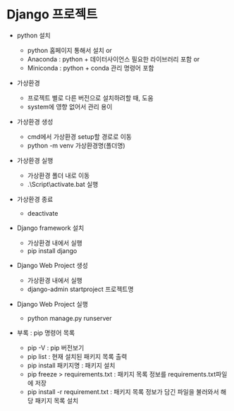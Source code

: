
# Django 프로젝트

- python 설치
    - python 홈페이지 통해서 설치 or
    - Anaconda : python + 데이터사이언스 필요한 라이브러리 포함 or
    - Miniconda : python + conda 관리 명령어 포함

- 가상환경
    - 프로젝트 별로 다른 버전으로 설치하려할 때, 도움 
    - system에 영향 없어서 관리 용이

- 가상환경 생성
    - cmd에서 가상환경 setup할 경로로 이동
    - python -m venv 가상환경명(폴더명)

- 가상환경 실행
    - 가상환경 폴더 내로 이동
    - .\Script\activate.bat 실행

- 가상환경 종료
    - deactivate

- Django framework 설치
    - 가상환경 내에서 실행
    - pip install django

- Django Web Project 생성
    - 가상환경 내에서 실행
    - django-admin startproject 프로젝트명

- Django Web Project 실행
    - python manage.py runserver

- 부록 : pip 명령어 목록
    - pip -V : pip 버전보기
    - pip list : 현재 설치된 패키지 목록 출력
    - pip install 패키지명 : 패키지 설치
    - pip freeze > requirements.txt : 패키지 목록 정보를 requirements.txt파일에 저장
    - pip install -r requirement.txt : 패키지 목록 정보가 담긴 파일을 불러와서 해당 패키지 목록 설치